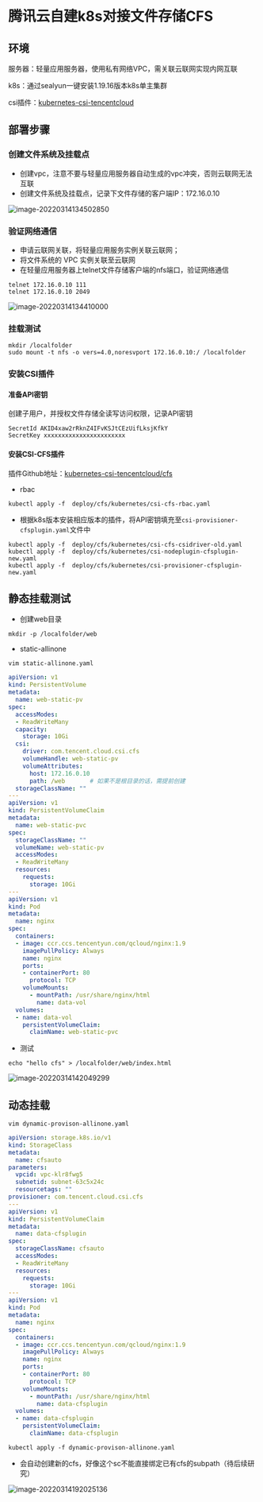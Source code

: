 # 腾讯云自建k8s对接文件存储CFS

## 环境

服务器：轻量应用服务器，使用私有网络VPC，需关联云联网实现内网互联

k8s：通过sealyun一键安装1.19.16版本k8s单主集群

csi插件：[kubernetes-csi-tencentcloud](https://github.com/TencentCloud/kubernetes-csi-tencentcloud/blob/master/docs/README_CFS.md)

## 部署步骤

### 创建文件系统及挂载点

- 创建vpc，注意不要与轻量应用服务器自动生成的vpc冲突，否则云联网无法互联
- 创建文件系统及挂载点，记录下文件存储的客户端IP：172.16.0.10

![image-20220314134502850](https://lc-tc.oss-cn-shenzhen.aliyuncs.com/lc-images/20220314134502.png)

### 验证网络通信

- 申请云联网关联，将轻量应用服务实例关联云联网；
- 将文件系统的 VPC 实例关联至云联网
- 在轻量应用服务器上telnet文件存储客户端的nfs端口，验证网络通信

```shell
telnet 172.16.0.10 111
telnet 172.16.0.10 2049 
```

![image-20220314134410000](https://lc-tc.oss-cn-shenzhen.aliyuncs.com/lc-images/20220314134410.png)

### 挂载测试

```shell
mkdir /localfolder
sudo mount -t nfs -o vers=4.0,noresvport 172.16.0.10:/ /localfolder
```

### 安装CSI插件

#### 准备API密钥

创建子用户，并授权文件存储全读写访问权限，记录API密钥

```shell
SecretId AKID4xaw2rRknZ4IFvKSJtCEzUifLksjKfkY 
SecretKey xxxxxxxxxxxxxxxxxxxxxxx
```

#### 安装CSI-CFS插件

插件Github地址：[kubernetes-csi-tencentcloud/cfs](https://github.com/TencentCloud/kubernetes-csi-tencentcloud/tree/master/deploy/cfs/kubernetes)

- rbac

```shell
kubectl apply -f  deploy/cfs/kubernetes/csi-cfs-rbac.yaml
```

- 根据k8s版本安装相应版本的插件，将API密钥填充至`csi-provisioner-cfsplugin.yaml`文件中

```shell
kubectl apply -f  deploy/cfs/kubernetes/csi-cfs-csidriver-old.yaml
kubectl apply -f  deploy/cfs/kubernetes/csi-nodeplugin-cfsplugin-new.yaml
kubectl apply -f  deploy/cfs/kubernetes/csi-provisioner-cfsplugin-new.yaml
```

## 静态挂载测试

- 创建web目录

```shell
mkdir -p /localfolder/web
```

- static-allinone

```shell
vim static-allinone.yaml
```

```yaml
apiVersion: v1
kind: PersistentVolume
metadata:
  name: web-static-pv
spec:
  accessModes:
  - ReadWriteMany
  capacity:
    storage: 10Gi
  csi:
    driver: com.tencent.cloud.csi.cfs
    volumeHandle: web-static-pv
    volumeAttributes: 
      host: 172.16.0.10
      path: /web       # 如果不是根目录的话，需提前创建
  storageClassName: ""
---
apiVersion: v1
kind: PersistentVolumeClaim
metadata:
  name: web-static-pvc
spec:
  storageClassName: ""
  volumeName: web-static-pv
  accessModes:
  - ReadWriteMany
  resources:
    requests:
      storage: 10Gi
---
apiVersion: v1
kind: Pod
metadata:
  name: nginx 
spec:
  containers:
  - image: ccr.ccs.tencentyun.com/qcloud/nginx:1.9
    imagePullPolicy: Always
    name: nginx
    ports:
    - containerPort: 80
      protocol: TCP
    volumeMounts:
      - mountPath: /usr/share/nginx/html
        name: data-vol
  volumes:
  - name: data-vol
    persistentVolumeClaim:
      claimName: web-static-pvc
```

- 测试

```shell
echo "hello cfs" > /localfolder/web/index.html
```

![image-20220314142049299](https://lc-tc.oss-cn-shenzhen.aliyuncs.com/lc-images/20220314142049.png)

## 动态挂载

```shell
vim dynamic-provison-allinone.yaml
```

```yaml
apiVersion: storage.k8s.io/v1
kind: StorageClass
metadata:
  name: cfsauto
parameters:
  vpcid: vpc-klr8fwg5
  subnetid: subnet-63c5x24c
  resourcetags: ""
provisioner: com.tencent.cloud.csi.cfs
---
apiVersion: v1
kind: PersistentVolumeClaim
metadata:
  name: data-cfsplugin
spec:
  storageClassName: cfsauto
  accessModes:
  - ReadWriteMany
  resources:
    requests:
      storage: 10Gi
---
apiVersion: v1
kind: Pod
metadata:
  name: nginx
spec:
  containers:
  - image: ccr.ccs.tencentyun.com/qcloud/nginx:1.9
    imagePullPolicy: Always
    name: nginx
    ports:
    - containerPort: 80
      protocol: TCP
    volumeMounts:
      - mountPath: /usr/share/nginx/html
        name: data-cfsplugin
  volumes:
  - name: data-cfsplugin
    persistentVolumeClaim:
      claimName: data-cfsplugin
```

```shell
kubectl apply -f dynamic-provison-allinone.yaml
```

- 会自动创建新的cfs，好像这个sc不能直接绑定已有cfs的subpath（待后续研究）

![image-20220314192025136](https://lc-tc.oss-cn-shenzhen.aliyuncs.com/lc-images/202203141920253.png)
